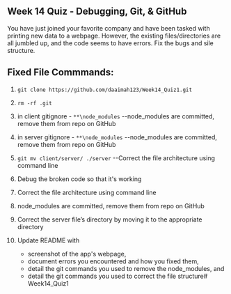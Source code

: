 ## Week 14 Quiz - Debugging, Git, & GitHub

You have just joined your favorite company and have been tasked with printing new data to a webpage. However, the existing files/directories are all jumbled up, and the code seems to have errors. Fix the bugs and sile structure. 

## Fixed File Commmands:

1. `git clone https://github.com/daaimah123/Week14_Quiz1.git` 

2. `rm -rf .git`

3. in client gitignore  - `**\node_modules`   --node_modules are committed, remove them from repo on GitHub
4. in server gitignore  - `**\node_modules`   --node_modules are committed, remove them from repo on GitHub
5. `git mv client/server/ ./server`          --Correct the file architecture using command line


1. Debug the broken code so that it's working
2. Correct the file architecture using command line
4. node_modules are committed, remove them from repo on GitHub
5. Correct the server file’s directory by moving it to the appropriate directory
6. Update README with
    - screenshot of the app's webpage, 
    - document errors you encountered and how you fixed them, 
    - detail the git commands you used to remove the node_modules, and
    - detail the git commands you used to correct the file structure# Week14_Quiz1
